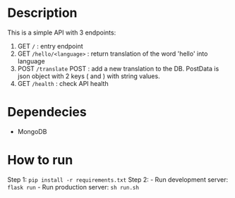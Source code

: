# Description
This is a simple API with 3 endpoints:
1. GET `/` : entry endpoint
2. GET `/hello/<language>` : return translation of the word 'hello' into language <language>
3. POST `/translate` POST : add a new translation to the DB. PostData is json object with 2 keys (<language> and <word>) 
with string values.
4. GET `/health` : check API health

# Dependecies
- MongoDB

# How to run
Step 1: `pip install -r requirements.txt`
Step 2: 
    - Run development server: `flask run`
    - Run production server: `sh run.sh`